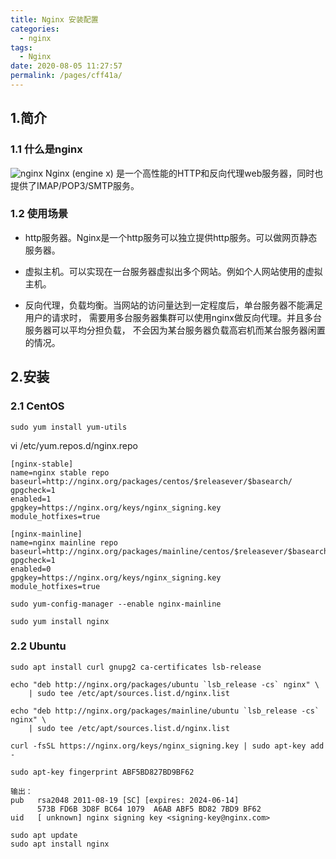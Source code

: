 ```yaml
---
title: Nginx 安装配置
categories:
  - nginx
tags:
  - Nginx
date: 2020-08-05 11:27:57
permalink: /pages/cff41a/
---
```

## 1.简介
### 1.1 什么是nginx
![nginx](https://www.zzcdev.cn/myblob/mdimg/nginx00.png)
Nginx (engine x) 是一个高性能的HTTP和反向代理web服务器，同时也提供了IMAP/POP3/SMTP服务。
<!-- more -->

### 1.2 使用场景
- http服务器。Nginx是一个http服务可以独立提供http服务。可以做网页静态服务器。

- 虚拟主机。可以实现在一台服务器虚拟出多个网站。例如个人网站使用的虚拟主机。

- 反向代理，负载均衡。当网站的访问量达到一定程度后，单台服务器不能满足用户的请求时，
需要用多台服务器集群可以使用nginx做反向代理。并且多台服务器可以平均分担负载，
不会因为某台服务器负载高宕机而某台服务器闲置的情况。

## 2.安装
### 2.1 CentOS
```
sudo yum install yum-utils
```
vi /etc/yum.repos.d/nginx.repo
```
[nginx-stable]
name=nginx stable repo
baseurl=http://nginx.org/packages/centos/$releasever/$basearch/
gpgcheck=1
enabled=1
gpgkey=https://nginx.org/keys/nginx_signing.key
module_hotfixes=true

[nginx-mainline]
name=nginx mainline repo
baseurl=http://nginx.org/packages/mainline/centos/$releasever/$basearch/
gpgcheck=1
enabled=0
gpgkey=https://nginx.org/keys/nginx_signing.key
module_hotfixes=true
```
```
sudo yum-config-manager --enable nginx-mainline

sudo yum install nginx
```

### 2.2 Ubuntu
```
sudo apt install curl gnupg2 ca-certificates lsb-release
```
```
echo "deb http://nginx.org/packages/ubuntu `lsb_release -cs` nginx" \
    | sudo tee /etc/apt/sources.list.d/nginx.list
```
```
echo "deb http://nginx.org/packages/mainline/ubuntu `lsb_release -cs` nginx" \
    | sudo tee /etc/apt/sources.list.d/nginx.list
```
```
curl -fsSL https://nginx.org/keys/nginx_signing.key | sudo apt-key add -
```

```
sudo apt-key fingerprint ABF5BD827BD9BF62

输出：
pub   rsa2048 2011-08-19 [SC] [expires: 2024-06-14]
      573B FD6B 3D8F BC64 1079  A6AB ABF5 BD82 7BD9 BF62
uid   [ unknown] nginx signing key <signing-key@nginx.com>
```
```
sudo apt update
sudo apt install nginx
```
